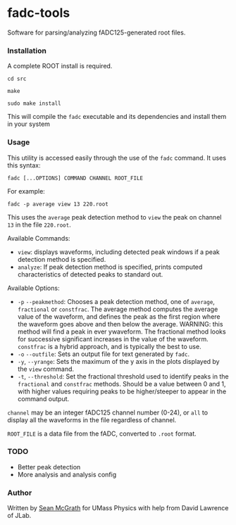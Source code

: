 # fadc-tools
Software for parsing/analyzing fADC125-generated root files.

### Installation

A complete ROOT install is required.

`cd src`

`make`

`sudo make install`

This will compile the `fadc` executable and its dependencies and install them in your system

### Usage

This utility is accessed easily through the use of the `fadc` command. It uses this syntax:

`fadc [...OPTIONS] COMMAND CHANNEL ROOT_FILE`

For example:

`fadc -p average view 13 220.root`

This uses the `average` peak detection method to `view` the peak on channel `13` in the file `220.root`.

Available Commands:
* `view`: displays waveforms, including detected peak windows if a peak detection method is specified.
* `analyze`: If peak detection method is specified, prints computed characteristics of detected peaks to standard out.

Available Options:
* `-p` `--peakmethod`: Chooses a peak detection method, one of `average`, `fractional` or `constfrac`. The average method computes the average value of the waveform, and defines the peak as the first region where the waveform goes above and then below the average. WARNING: this method will find a peak in ever ywaveform. The fractional method looks for successive significant increases in the value of the waveform. `constfrac` is a hybrid approach, and is typically the best to use.
* `-o` `--outfile`: Sets an output file for text generated by `fadc`.
* `-y`, `--yrange`: Sets the maximum of the y axis in the plots displayed by the `view` command.
* `-t`, `--threshold`: Set the fractional threshold used to identify peaks in the `fractional` and `constfrac` methods. Should be a value between 0 and 1, with higher values requiring peaks to be higher/steeper to appear in the command output.

`channel` may be an integer fADC125 channel number (0-24), or `all` to display all the waveforms in the file regardless of channel.

`ROOT_FILE` is a data file from the fADC, converted to `.root` format.

### TODO
* Better peak detection
* More analysis and analysis config

### Author

Written by [Sean McGrath](www.smcgrath.me) for UMass Physics with help from David Lawrence of JLab.
